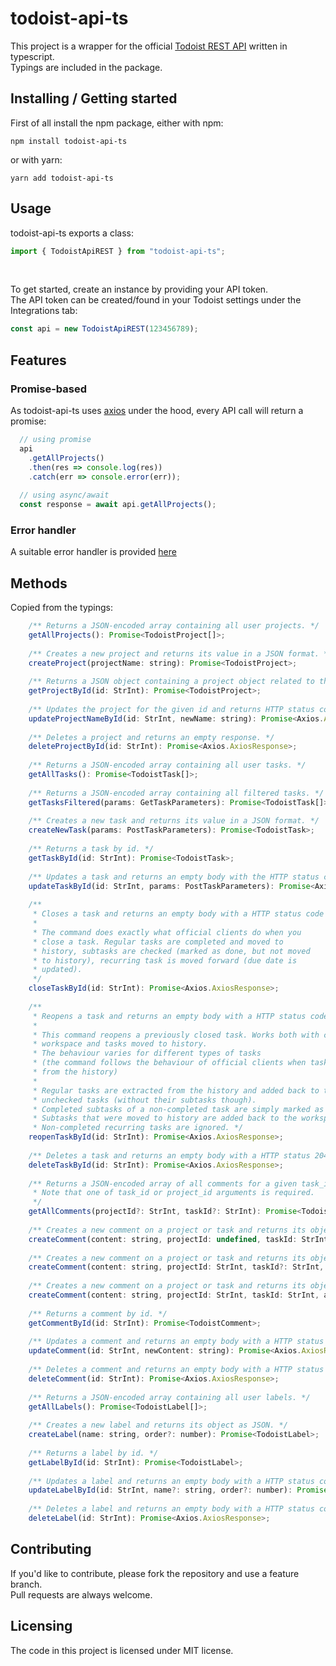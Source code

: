 # todoist-api-ts

This project is a wrapper for the official [Todoist REST API](https://developer.todoist.com/rest/v8/) written in typescript.  
Typings are included in the package.
 

## Installing / Getting started

First of all install the npm package, either with npm:

```shell
npm install todoist-api-ts
```

or with yarn:

```shell
yarn add todoist-api-ts
```

## Usage

todoist-api-ts exports a class:

```javascript
import { TodoistApiREST } from "todoist-api-ts";
```
&nbsp;


To get started, create an instance by providing your API token.  
The API token can be created/found in your Todoist settings under the Integrations tab:

```javascript
const api = new TodoistApiREST(123456789);
```  

## Features

### Promise-based

As todoist-api-ts uses [axios](https://github.com/axios/axios) under the hood, every API call will return a promise:

```javascript
  // using promise
  api
    .getAllProjects()
    .then(res => console.log(res))
    .catch(err => console.error(err));
    
  // using async/await
  const response = await api.getAllProjects();
```

### Error handler
A suitable error handler is provided [here](https://github.com/ManuKle/todoist-api-ts/blob/master/src/utils/errorhandler.ts)

## Methods

Copied from the typings:

```javascript
    /** Returns a JSON-encoded array containing all user projects. */
    getAllProjects(): Promise<TodoistProject[]>;
    
    /** Creates a new project and returns its value in a JSON format. */
    createProject(projectName: string): Promise<TodoistProject>;
    
    /** Returns a JSON object containing a project object related to the given id. */
    getProjectById(id: StrInt): Promise<TodoistProject>;
    
    /** Updates the project for the given id and returns HTTP status code 204 with an empty body. */
    updateProjectNameById(id: StrInt, newName: string): Promise<Axios.AxiosResponse>;
   
    /** Deletes a project and returns an empty response. */
    deleteProjectById(id: StrInt): Promise<Axios.AxiosResponse>;
   
    /** Returns a JSON-encoded array containing all user tasks. */
    getAllTasks(): Promise<TodoistTask[]>;
   
    /** Returns a JSON-encoded array containing all filtered tasks. */
    getTasksFiltered(params: GetTaskParameters): Promise<TodoistTask[]>;
   
    /** Creates a new task and returns its value in a JSON format. */
    createNewTask(params: PostTaskParameters): Promise<TodoistTask>;
   
    /** Returns a task by id. */
    getTaskById(id: StrInt): Promise<TodoistTask>;
   
    /** Updates a task and returns an empty body with the HTTP status code 204. */
    updateTaskById(id: StrInt, params: PostTaskParameters): Promise<Axios.AxiosResponse>;
   
    /**
     * Closes a task and returns an empty body with a HTTP status code 204.
     *
     * The command does exactly what official clients do when you
     * close a task. Regular tasks are completed and moved to
     * history, subtasks are checked (marked as done, but not moved
     * to history), recurring task is moved forward (due date is
     * updated).
     */
    closeTaskById(id: StrInt): Promise<Axios.AxiosResponse>;
   
    /**
     * Reopens a task and returns an empty body with a HTTP status code 204.
     *
     * This command reopens a previously closed task. Works both with checked tasks in user’s
     * workspace and tasks moved to history.
     * The behaviour varies for different types of tasks
     * (the command follows the behaviour of official clients when tasks are uncompleted or extracted
     * from the history)
     *
     * Regular tasks are extracted from the history and added back to the user workspace as normal
     * unchecked tasks (without their subtasks though).
     * Completed subtasks of a non-completed task are simply marked as uncompleted.
     * Subtasks that were moved to history are added back to the workspace as first-level tasks.
     * Non-completed recurring tasks are ignored. */
    reopenTaskById(id: StrInt): Promise<Axios.AxiosResponse>;
   
    /** Deletes a task and returns an empty body with a HTTP status 204. */
    deleteTaskById(id: StrInt): Promise<Axios.AxiosResponse>;
   
    /** Returns a JSON-encoded array of all comments for a given task_id or project_id.
     * Note that one of task_id or project_id arguments is required.
     */
    getAllComments(projectId?: StrInt, taskId?: StrInt): Promise<TodoistComment[]>;
   
    /** Creates a new comment on a project or task and returns its object. */
    createComment(content: string, projectId: undefined, taskId: StrInt, attachment?: Attachment): Promise<TodoistTask>;
   
    /** Creates a new comment on a project or task and returns its object. */
    createComment(content: string, projectId: StrInt, taskId?: StrInt, attachment?: Attachment): Promise<TodoistProject>;
   
    /** Creates a new comment on a project or task and returns its object. */
    createComment(content: string, projectId: StrInt, taskId: StrInt, attachment?: Attachment): Promise<TodoistProject>;
   
    /** Returns a comment by id. */
    getCommentById(id: StrInt): Promise<TodoistComment>;
   
    /** Updates a comment and returns an empty body with a HTTP status code 204. */
    updateComment(id: StrInt, newContent: string): Promise<Axios.AxiosResponse>;
   
    /** Deletes a comment and returns an empty body with a HTTP status code 204. */
    deleteComment(id: StrInt): Promise<Axios.AxiosResponse>;
   
    /** Returns a JSON-encoded array containing all user labels. */
    getAllLabels(): Promise<TodoistLabel[]>;
   
    /** Creates a new label and returns its object as JSON. */
    createLabel(name: string, order?: number): Promise<TodoistLabel>;
   
    /** Returns a label by id. */
    getLabelById(id: StrInt): Promise<TodoistLabel>;
   
    /** Updates a label and returns an empty body with a HTTP status code 204. */
    updateLabelById(id: StrInt, name?: string, order?: number): Promise<Axios.AxiosResponse>;
   
    /** Deletes a label and returns an empty body with a HTTP status code 204. */
    deleteLabel(id: StrInt): Promise<Axios.AxiosResponse>;
```

## Contributing

If you'd like to contribute, please fork the repository and use a feature branch.   
Pull requests are always welcome.

## Licensing
The code in this project is licensed under MIT license.
